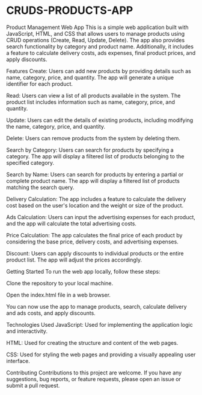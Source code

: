 # CRUDS-PRODUCTS-APP
Product Management Web App
This is a simple web application built with JavaScript, HTML, and CSS that allows users to manage products using CRUD operations (Create, Read, Update, Delete). The app also provides search functionality by category and product name. Additionally, it includes a feature to calculate delivery costs, ads expenses, final product prices, and apply discounts.

Features
Create: Users can add new products by providing details such as name, category, price, and quantity. The app will generate a unique identifier for each product.

Read: Users can view a list of all products available in the system. The product list includes information such as name, category, price, and quantity.

Update: Users can edit the details of existing products, including modifying the name, category, price, and quantity.

Delete: Users can remove products from the system by deleting them.

Search by Category: Users can search for products by specifying a category. The app will display a filtered list of products belonging to the specified category.

Search by Name: Users can search for products by entering a partial or complete product name. The app will display a filtered list of products matching the search query.

Delivery Calculation: The app includes a feature to calculate the delivery cost based on the user's location and the weight or size of the product.

Ads Calculation: Users can input the advertising expenses for each product, and the app will calculate the total advertising costs.

Price Calculation: The app calculates the final price of each product by considering the base price, delivery costs, and advertising expenses.

Discount: Users can apply discounts to individual products or the entire product list. The app will adjust the prices accordingly.

Getting Started
To run the web app locally, follow these steps:

Clone the repository to your local machine.

Open the index.html file in a web browser.

You can now use the app to manage products, search, calculate delivery and ads costs, and apply discounts.

Technologies Used
JavaScript: Used for implementing the application logic and interactivity.

HTML: Used for creating the structure and content of the web pages.

CSS: Used for styling the web pages and providing a visually appealing user interface.

Contributing
Contributions to this project are welcome. If you have any suggestions, bug reports, or feature requests, please open an issue or submit a pull request.


